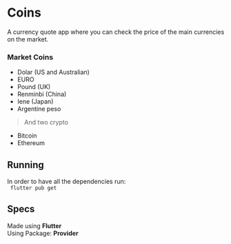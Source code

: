 # Coins
 A currency quote app where you can check the price of the main currencies on the market.

### Market Coins

- Dolar (US and Australian)
- EURO
- Pound (UK)
- Renminbi (China)
- Iene (Japan)
- Argentine peso

> And two crypto

- Bitcoin
- Ethereum

## Running
In order to have all the dependencies run:<br>
``` flutter pub get```

## Specs
Made using **Flutter** <br>
Using Package: **Provider**
